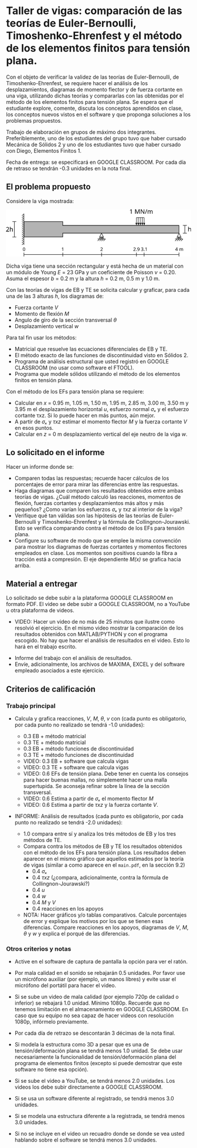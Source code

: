 # Taller de vigas: comparación de las teorías de Euler-Bernoulli, Timoshenko-Ehrenfest y el método de los elementos finitos para tensión plana.

Con el objeto de verificar la validez de las teorías de Euler-Bernoulli, de Timoshenko-Ehrenfest, se requiere hacer el análisis de los desplazamientos, diagramas de momento flector y de fuerza cortante en una viga, utilizando dichas teorías y compararlas con las obtenidas por el método de los elementos finitos para tensión plana. Se espera que el estudiante explore, comente, discuta los conceptos aprendidos en clase, los conceptos nuevos vistos en el software y que proponga soluciones a los problemas propuestos.

Trabajo de elaboración en grupos de máximo dos integrantes. Preferiblemente, uno de los estudiantes del grupo tuvo que haber cursado Mecánica de Sólidos 2 y uno de los estudiantes tuvo que haber cursado con Diego, Elementos Finitos 1.

Fecha de entrega: se especificará en GOOGLE CLASSROOM. Por cada día de retraso se tendrán -0.3 unidades en la nota final.

## El problema propuesto
Considere la viga mostrada:

<img src="figs/viga_2021a_seccion_variable.svg"/>

Dicha viga tiene una sección rectangular y está hecha de un material con un módulo de Young *E* = 23 GPa y un coeficiente de Poisson *ν* = 0.20. Asuma el espesor *b* = 0.2 m y la altura *h* = 0.2 m, 0.5 m y 1.0 m.

Con las teorías de vigas de EB y TE se solicita calcular y graficar, para cada una de las 3 alturas *h*, los diagramas de:
* Fuerza cortante *V*
* Momento de flexión *M*
* Angulo de giro de la sección transversal *θ*
* Desplazamiento vertical *w*

Para tal fin usar los métodos:
* Matricial que resuelve las ecuaciones diferenciales de EB y TE.
* El método exacto de las funciones de discontinuidad visto en Sólidos 2.
* Programa de análisis estructural que usted registró en GOOGLE CLASSROOM (no usar como software el FTOOL).
* Programa que modele sólidos utilizando el método de los elementos finitos en tensión plana.

Con el método de los EFs para tensión plana se requiere:
* Calcular en *x* = 0.95 m, 1.05 m, 1.50 m, 1.95 m, 2.85 m, 3.00 m, 3.50 m y 3.95 m el desplazamiento horizontal *u*, esfuerzo normal *σₓ* y el esfuerzo cortante τxz. Si lo puede hacer en más puntos, aún mejor.
* A partir de *σₓ* y *τxz* estimar el momento flector *M* y la fuerza cortante *V* en esos puntos.
* Calcular en *z* = 0 m desplazamiento vertical del eje neutro de la viga *w*.

## Lo solicitado en el informe
Hacer un informe donde se:
* Comparen todas las respuestas; recuerde hacer cálculos de los porcentajes de error para mirar las diferencias entre las respuestas.
* Haga diagramas que comparen los resultados obtenidos entre ambas teorías de vigas. ¿Cuál método calculó las reacciones, momentos de flexión, fuerzas cortantes y desplazamientos más altos y más pequeños? ¿Como varían los esfuerzos *σₓ* y *τxz* al interior de la viga?
* Verifique qué tan válidas son las hipótesis de las teorías de Euler-Bernoulli y Timoshenko-Ehrenfest y la fórmula de Collingnon-Jourawski. Esto se verifica comparando contra el método de los EFs para tensión plana.
* Configure su software de modo que se emplee la misma convención para mostrar los diagramas de fuerzas cortantes y momentos flectores empleados en clase. Los momentos son positivos cuando la fibra a tracción está a compresión. El eje dependiente *M(x)* se grafica hacia arriba.

## Material a entregar
Lo solicitado se debe subir a la plataforma GOOGLE CLASSROOM en formato PDF. El video se debe subir a GOOGLE CLASSROOM, no a YouTube u otra plataforma de videos.

* VIDEO: Hacer un video de no más de 25 minutos que ilustre como resolvió el ejercicio. En el mismo video mostrar la comparación de los resultados obtenidos con MATLAB/PYTHON y con el programa escogido. No hay que hacer el análisis de resultados en el video. Esto lo hará en el trabajo escrito.
<!---
* VIDEO 2: Hacer un video de no más de 30 minutos donde se haga una reseña crítica de las capacidades teóricas y las hipótesis fundamentales que hace el programa en cuanto al análisis de vigas. OJO: no es mostrar como se utiliza el software, sino más mirar los manuales de referencia del mismo y mostrar que teorías, hipótesis, suposiciones, capacidades y limitaciones que tiene el programa escogido. Entregar, adicionalmente, el archivo PDF utilizado en la presentación de este video. En ese PDF se pueden incluir pantallazos de los manuales de referencia del software escogido. Ejemplos de excelentes videos son:
  * MIDAS GEN (análisis de vigas): https://www.youtube.com/watch?v=p06pnzg2ZPg
  * STRUSOFT FEM-DESIGN (análisis de losas): https://www.youtube.com/watch?v=xxPzgIl-mEg
--->
* Informe del trabajo con el análisis de resultados.
* Envíe, adicionalmente, los archivos de MAXIMA, EXCEL y del software empleado asociados a este ejercicio.

## Criterios de calificación
### Trabajo principal
* Calcula y grafica reacciones, *V*, *M*, *θ*, *v* con (cada punto es obligatorio, por cada punto no realizado se tendrá -1.0 unidades):
  * 0.3 EB + método matricial
  * 0.3 TE + método matricial
  * 0.3 EB + método funciones de discontinuidad
  * 0.3 TE + método funciones de discontinuidad
  * VIDEO: 0.3 EB + software que calcula vigas
  * VIDEO: 0.3 TE + software que calcula vigas
  * VIDEO: 0.6 EFs de tensión plana. Debe tener en cuenta los consejos para hacer buenas mallas, no simplemente hacer una malla supertupida. Se aconseja refinar sobre la línea de la sección transversal.
  * VIDEO: 0.6 Estima a partir de *σₓ* el momento flector *M*
  * VIDEO: 0.6 Estima a partir de *τxz* y la fuerza cortante *V*.

* INFORME: Análisis de resultados (cada punto es obligatorio, por cada punto no realizado se tendrá -2.0 unidades):
  * 1.0 compara entre sí y analiza los trés métodos de EB y los tres métodos de TE.
  * Compara contra los métodos de EB y TE los resultados obtenidos con el método de los EFs para tensión plana. Los resultados deben aparecer en el mismo gráfico que aquellos estimados por la teoría de vigas (similar a como aparece en el `main.pdf`, en la sección 9.2)
     * 0.4 *σₓ* 
     * 0.4 *τxz* (¿compara, adicionalmente, contra la fórmula de Collingnon-Jourawski?)
     * 0.4 *u*
     * 0.4 *w*
     * 0.4 *M* y *V*
     * 0.4 reacciones en los apoyos
  * NOTA: Hacer gráficos y/o tablas comparativos. Calcule porcentajes de error y explique los motivos por los que se tienen esas diferencias. Compare reacciones en los apoyos, diagramas de *V*, *M*, *θ* y *w* y explica el porqué de las diferencias.

<!---
* VIDEO 2: reseña crítica de las capacidades teóricas y las hipótesis fundamentales que hace el programa en cuanto al análisis de viga
  * 0.5 Explica las capacidades de cálculo y teorías que utiliza el software? Reseña crítica de las capacidades teóricas, las limitaciones y las hipótesis fundamentales que hace el programa en cuanto al análisis de viga
  * 0.5 Explica hipótesis fundamentales y consejos en el modelado según se detalla en el manual del programa? Reseña crítica de las capacidades teóricas, las limitaciones y las hipótesis fundamentales que hace el programa en cuanto al análisis de viga
  * 0.5 Explica limitaciones del programa? Reseña crítica de limitaciones que hace el programa en cuanto al análisis de viga
--->

### Otros criterios y notas
* Active en el software de captura de pantalla la opción para ver el ratón.

* Por mala calidad en el sonido se rebajarán 0.5 unidades. Por favor use un micrófono auxiliar (por ejemplo, un manos libres) y evite usar el micrófono del portátil para hacer el video.

* Si se sube un video de mala calidad (por ejemplo 720p de calidad o inferior) se rebajará 1.0 unidad. Mínimo 1080p. Recuerde que no tenemos limitación en el almacenamiento en GOOGLE CLASSROOM. En caso que su equipo no sea capaz de hacer videos con resolución 1080p, infórmelo previamente.

* Por cada día de retrazo se descontarán 3 décimas de la nota final.

* Si modela la estructura como 3D a pesar que es una de tensión/deformación plana se tendrá menos 1.0 unidad. Se debe usar necesariamente la funcionalidad de tensión/deformación plana del programa de elementos finitos (excepto si puede demostrar que este software no tiene esa opción).

* Si se sube el video a YouTube, se tendrá menos 2.0 unidades. Los videos los debe subir directamente a GOOGLE CLASSROOM.

* Si se usa un software diferente al registrado, se tendrá menos 3.0 unidades.

* Si se modela una estructura diferente a la registrada, se tendrá menos 3.0 unidades.

* Si no se incluye en el video un recuadro donde se donde se vea usted hablando sobre el software se tendrá menos 3.0 unidades.